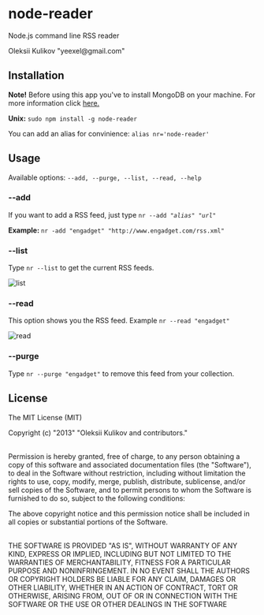 <h1>node-reader</h1>
<p>Node.js command line RSS reader</p>
<p>Oleksii Kulikov "yeexel@gmail.com"</p>
<h2>Installation</h2>
<p><b>Note!</b> Before using this app you've to install MongoDB on your machine. For more information click <a href="http://docs.mongodb.org/manual/installation/">here.</a></p>
<p><b>Unix:</b> <code>sudo npm install -g node-reader</code></p>
<p>You can add an alias for convinience: <code>alias nr='node-reader'</code></p>
<h2>Usage</h2>
<p>Available options: <code>--add, --purge, --list, --read, --help</code></p>
<h3>--add</h3>
<p>If you want to add a RSS feed, just type <code>nr --add "<i>alias</i>" "<i>url</i>"</code></p>
<p><b>Example: </b><code>nr -add "engadget" "http://www.engadget.com/rss.xml"</code></p>
<h3>--list</h3>
<p>Type <code>nr --list</code> to get the current RSS feeds.</p>
<img src="http://oi41.tinypic.com/nvzjft.jpg" alt="list">
<h3>--read</h3>
<p>This option shows you the RSS feed. Example <code>nr --read "engadget"</code></p>
<img src="http://oi43.tinypic.com/xd5u6r.jpg" alt="read">
<h3>--purge</h3>
<p>Type <code>nr --purge "engadget"</code> to remove this feed from your collection.</p>
<h2>License</h2>
<p>The MIT License (MIT)

Copyright (c) "2013" "Oleksii Kulikov and contributors."<br><br>

Permission is hereby granted, free of charge, to any person obtaining a copy
of this software and associated documentation files (the "Software"), to deal
in the Software without restriction, including without limitation the rights
to use, copy, modify, merge, publish, distribute, sublicense, and/or sell
copies of the Software, and to permit persons to whom the Software is
furnished to do so, subject to the following conditions:

The above copyright notice and this permission notice shall be included in
all copies or substantial portions of the Software.<br><br>

THE SOFTWARE IS PROVIDED "AS IS", WITHOUT WARRANTY OF ANY KIND, EXPRESS OR
IMPLIED, INCLUDING BUT NOT LIMITED TO THE WARRANTIES OF MERCHANTABILITY,
FITNESS FOR A PARTICULAR PURPOSE AND NONINFRINGEMENT. IN NO EVENT SHALL THE
AUTHORS OR COPYRIGHT HOLDERS BE LIABLE FOR ANY CLAIM, DAMAGES OR OTHER
LIABILITY, WHETHER IN AN ACTION OF CONTRACT, TORT OR OTHERWISE, ARISING FROM,
OUT OF OR IN CONNECTION WITH THE SOFTWARE OR THE USE OR OTHER DEALINGS IN
THE SOFTWARE</p>
